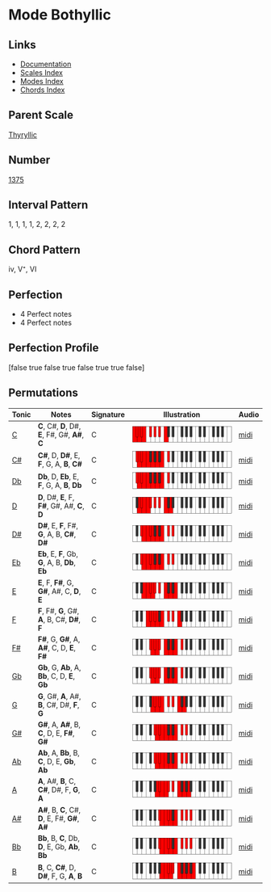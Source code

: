 # Mode Bothyllic

## Links

- [Documentation](README.md)
- [Scales Index](Scales.md)
- [Modes Index](Modes.md)
- [Chords Index](Chords.md)

## Parent Scale

[Thyryllic](ScaleThyryllic.md)

## Number

[1375](https://ianring.com/musictheory/scales/1375)

## Interval Pattern

1, 1, 1, 1, 2, 2, 2, 2

## Chord Pattern

iv, V⁺, VI

## Perfection

- 4 Perfect notes
- 4 Perfect notes

## Perfection Profile

[false true false true false true true false]

## Permutations

| Tonic | Notes | Signature | Illustration | Audio |
|-------|-------|-----------|--------------|-------|
| [C](ModeCNaturalBothyllic.md) | **C**, C#, **D**, D#, **E**, F#, G#, **A#**, **C** | C | ![CNaturalBothyllic](ModeCNaturalBothyllic.png) | [midi](https://github.com/edipermadi/music/blob/main/docs/ModeCNaturalBothyllic.mid?raw=true) |
| [C#](ModeCSharpBothyllic.md) | **C#**, D, **D#**, E, **F**, G, A, **B**, **C#** | C | ![CSharpBothyllic](ModeCSharpBothyllic.png) | [midi](https://github.com/edipermadi/music/blob/main/docs/ModeCSharpBothyllic.mid?raw=true) |
| [Db](ModeDFlatBothyllic.md) | **Db**, D, **Eb**, E, **F**, G, A, **B**, **Db** | C | ![DFlatBothyllic](ModeDFlatBothyllic.png) | [midi](https://github.com/edipermadi/music/blob/main/docs/ModeDFlatBothyllic.mid?raw=true) |
| [D](ModeDNaturalBothyllic.md) | **D**, D#, **E**, F, **F#**, G#, A#, **C**, **D** | C | ![DNaturalBothyllic](ModeDNaturalBothyllic.png) | [midi](https://github.com/edipermadi/music/blob/main/docs/ModeDNaturalBothyllic.mid?raw=true) |
| [D#](ModeDSharpBothyllic.md) | **D#**, E, **F**, F#, **G**, A, B, **C#**, **D#** | C | ![DSharpBothyllic](ModeDSharpBothyllic.png) | [midi](https://github.com/edipermadi/music/blob/main/docs/ModeDSharpBothyllic.mid?raw=true) |
| [Eb](ModeEFlatBothyllic.md) | **Eb**, E, **F**, Gb, **G**, A, B, **Db**, **Eb** | C | ![EFlatBothyllic](ModeEFlatBothyllic.png) | [midi](https://github.com/edipermadi/music/blob/main/docs/ModeEFlatBothyllic.mid?raw=true) |
| [E](ModeENaturalBothyllic.md) | **E**, F, **F#**, G, **G#**, A#, C, **D**, **E** | C | ![ENaturalBothyllic](ModeENaturalBothyllic.png) | [midi](https://github.com/edipermadi/music/blob/main/docs/ModeENaturalBothyllic.mid?raw=true) |
| [F](ModeFNaturalBothyllic.md) | **F**, F#, **G**, G#, **A**, B, C#, **D#**, **F** | C | ![FNaturalBothyllic](ModeFNaturalBothyllic.png) | [midi](https://github.com/edipermadi/music/blob/main/docs/ModeFNaturalBothyllic.mid?raw=true) |
| [F#](ModeFSharpBothyllic.md) | **F#**, G, **G#**, A, **A#**, C, D, **E**, **F#** | C | ![FSharpBothyllic](ModeFSharpBothyllic.png) | [midi](https://github.com/edipermadi/music/blob/main/docs/ModeFSharpBothyllic.mid?raw=true) |
| [Gb](ModeGFlatBothyllic.md) | **Gb**, G, **Ab**, A, **Bb**, C, D, **E**, **Gb** | C | ![GFlatBothyllic](ModeGFlatBothyllic.png) | [midi](https://github.com/edipermadi/music/blob/main/docs/ModeGFlatBothyllic.mid?raw=true) |
| [G](ModeGNaturalBothyllic.md) | **G**, G#, **A**, A#, **B**, C#, D#, **F**, **G** | C | ![GNaturalBothyllic](ModeGNaturalBothyllic.png) | [midi](https://github.com/edipermadi/music/blob/main/docs/ModeGNaturalBothyllic.mid?raw=true) |
| [G#](ModeGSharpBothyllic.md) | **G#**, A, **A#**, B, **C**, D, E, **F#**, **G#** | C | ![GSharpBothyllic](ModeGSharpBothyllic.png) | [midi](https://github.com/edipermadi/music/blob/main/docs/ModeGSharpBothyllic.mid?raw=true) |
| [Ab](ModeAFlatBothyllic.md) | **Ab**, A, **Bb**, B, **C**, D, E, **Gb**, **Ab** | C | ![AFlatBothyllic](ModeAFlatBothyllic.png) | [midi](https://github.com/edipermadi/music/blob/main/docs/ModeAFlatBothyllic.mid?raw=true) |
| [A](ModeANaturalBothyllic.md) | **A**, A#, **B**, C, **C#**, D#, F, **G**, **A** | C | ![ANaturalBothyllic](ModeANaturalBothyllic.png) | [midi](https://github.com/edipermadi/music/blob/main/docs/ModeANaturalBothyllic.mid?raw=true) |
| [A#](ModeASharpBothyllic.md) | **A#**, B, **C**, C#, **D**, E, F#, **G#**, **A#** | C | ![ASharpBothyllic](ModeASharpBothyllic.png) | [midi](https://github.com/edipermadi/music/blob/main/docs/ModeASharpBothyllic.mid?raw=true) |
| [Bb](ModeBFlatBothyllic.md) | **Bb**, B, **C**, Db, **D**, E, Gb, **Ab**, **Bb** | C | ![BFlatBothyllic](ModeBFlatBothyllic.png) | [midi](https://github.com/edipermadi/music/blob/main/docs/ModeBFlatBothyllic.mid?raw=true) |
| [B](ModeBNaturalBothyllic.md) | **B**, C, **C#**, D, **D#**, F, G, **A**, **B** | C | ![BNaturalBothyllic](ModeBNaturalBothyllic.png) | [midi](https://github.com/edipermadi/music/blob/main/docs/ModeBNaturalBothyllic.mid?raw=true) |
